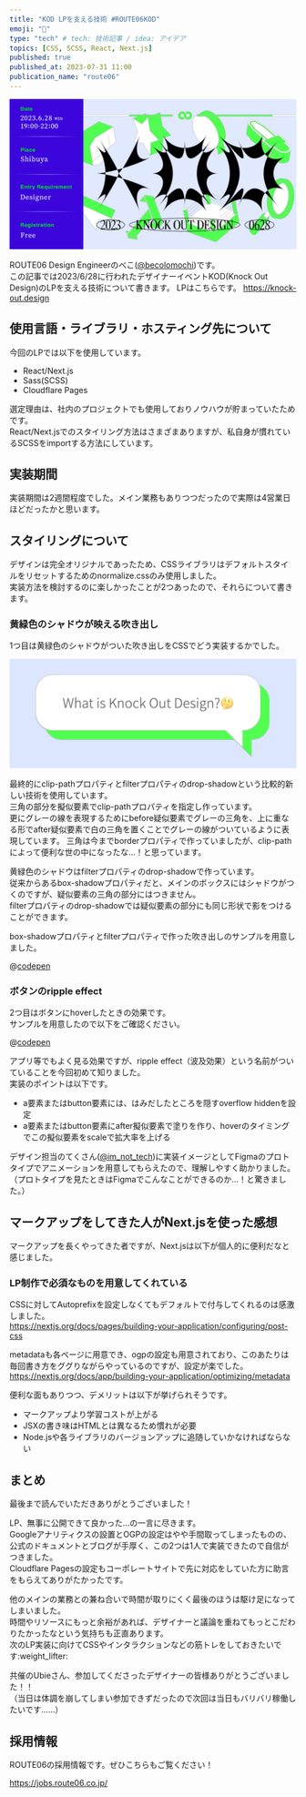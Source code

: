 ```yaml
---
title: "KOD LPを支える技術 #ROUTE06KOD"
emoji: "🥊"
type: "tech" # tech: 技術記事 / idea: アイデア
topics: [CSS, SCSS, React, Next.js]
published: true
published_at: 2023-07-31 11:00
publication_name: "route06"
---
```


![KOD告知Image](/images/kod_keyvisual.png)

ROUTE06 Design Engineerのべこ([@becolomochi](https://twitter.com/becolomochi))です。  
この記事では2023/6/28に行われたデザイナーイベントKOD(Knock Out Design)のLPを支える技術について書きます。
LPはこちらです。
https://knock-out.design

## 使用言語・ライブラリ・ホスティング先について

今回のLPでは以下を使用しています。

- React/Next.js
- Sass(SCSS)
- Cloudflare Pages

選定理由は、社内のプロジェクトでも使用しておりノウハウが貯まっていたためです。  
React/Next.jsでのスタイリング方法はさまざまありますが、私自身が慣れているSCSSをimportする方法にしています。

## 実装期間

実装期間は2週間程度でした。メイン業務もありつつだったので実際は4営業日ほどだったかと思います。

## スタイリングについて

デザインは完全オリジナルであったため、CSSライブラリはデフォルトスタイルをリセットするためのnormalize.cssのみ使用しました。  
実装方法を検討するのに楽しかったことが2つあったので、それらについて書きます。

### 黄緑色のシャドウが映える吹き出し

1つ目は黄緑色のシャドウがついた吹き出しをCSSでどう実装するかでした。  

![黄緑色のシャドウがついた吹き出し](/images/kod_balloon.png)

最終的にclip-pathプロパティとfilterプロパティのdrop-shadowという比較的新しい技術を使用しています。  
三角の部分を擬似要素でclip-pathプロパティを指定し作っています。  
更にグレーの線を表現するためにbefore疑似要素でグレーの三角を、上に重なる形でafter疑似要素で白の三角を置くことでグレーの線がついているように表現しています。
三角は今までborderプロパティで作っていましたが、clip-pathによって便利な世の中になったな…！と思っています。  

黄緑色のシャドウはfilterプロパティのdrop-shadowで作っています。  
従来からあるbox-shadowプロパティだと、メインのボックスにはシャドウがつくのですが、疑似要素の三角の部分にはつきません。  
filterプロパティのdrop-shadowでは疑似要素の部分にも同じ形状で影をつけることができます。

box-shadowプロパティとfilterプロパティで作った吹き出しのサンプルを用意しました。

@[codepen](https://codepen.io/becolomochi/pen/vYQeJzN?default-tab=html,css)

### ボタンのripple effect

2つ目はボタンにhoverしたときの効果です。  
サンプルを用意したので以下をご確認ください。  

@[codepen](https://codepen.io/becolomochi/pen/gOQzjmM?default-tab=html,css)

アプリ等でもよく見る効果ですが、ripple effect（波及効果）という名前がついていることを今回初めて知りました。  
実装のポイントは以下です。

- a要素またはbutton要素には、はみだしたところを隠すoverflow hiddenを設定
- a要素またはbutton要素にafter擬似要素で塗りを作り、hoverのタイミングでこの擬似要素をscaleで拡大率を上げる

デザイン担当のてくさん([@im_not_tech](https://twitter.com/im_not_tech))に実装イメージとしてFigmaのプロトタイプでアニメーションを用意してもらえたので、理解しやすく助かりました。  
（プロトタイプを見たときはFigmaでこんなことができるのか…！と驚きました。）

## マークアップをしてきた人がNext.jsを使った感想

マークアップを長くやってきた者ですが、Next.jsは以下が個人的に便利だなと感じました。

### LP制作で必須なものを用意してくれている

CSSに対してAutoprefixを設定しなくてもデフォルトで付与してくれるのは感激しました。  
https://nextjs.org/docs/pages/building-your-application/configuring/post-css

metadataも各ページに用意でき、ogpの設定も用意されており、このあたりは毎回書き方をググりながらやっているのですが、設定が楽でした。  
https://nextjs.org/docs/app/building-your-application/optimizing/metadata

便利な面もありつつ、デメリットは以下が挙げられそうです。

- マークアップより学習コストが上がる
- JSXの書き味はHTMLとは異なるため慣れが必要
- Node.jsや各ライブラリのバージョンアップに追随していかなければならない

## まとめ

最後まで読んでいただきありがとうございました！

LP、無事に公開できて良かった…の一言に尽きます。  
Googleアナリティクスの設置とOGPの設定はやや手間取ってしまったものの、公式のドキュメントとブログが手厚く、この2つは1人で実装できたので自信がつきました。  
Cloudflare Pagesの設定もコーポレートサイトで先に対応をしていた方に助言をもらえてありがたかったです。

他のメインの業務との兼ね合いで時間が取りにくく最後のほうは駆け足になってしまいました。  
時間やリソースにもっと余裕があれば、デザイナーと議論を重ねてもっとこだわりたかったなという気持ちも正直あります。  
次のLP実装に向けてCSSやインタラクションなどの筋トレをしておきたいです:weight_lifter:

共催のUbieさん、参加してくださったデザイナーの皆様ありがとうございました！！  
（当日は体調を崩してしまい参加できずだったので次回は当日もバリバリ稼働したいです……）

## 採用情報

ROUTE06の採用情報です。ぜひこちらもご覧ください！

https://jobs.route06.co.jp/
